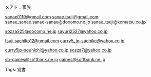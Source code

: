 メアド：家族

sanae0119@gmail.com sanae.tsuji@gmail.com  
sanae_sanae.sanae-sanae@docomo.ne.jp sanae_tsuji@komatsu.co.jp  

sozza325@docomo.ne.jp sayuri2527@yahoo.co.jp

tsuji.sachiko12@gmail.com curry5_jp-sachiko@yahoo.co.jp

curry5jp-souhichi@yahoo.co.jp sozza7@yahoo.co.jp

sb-gaines@softbank.ne.jp gaines@softbank.ne.jp

Tags: 覚書